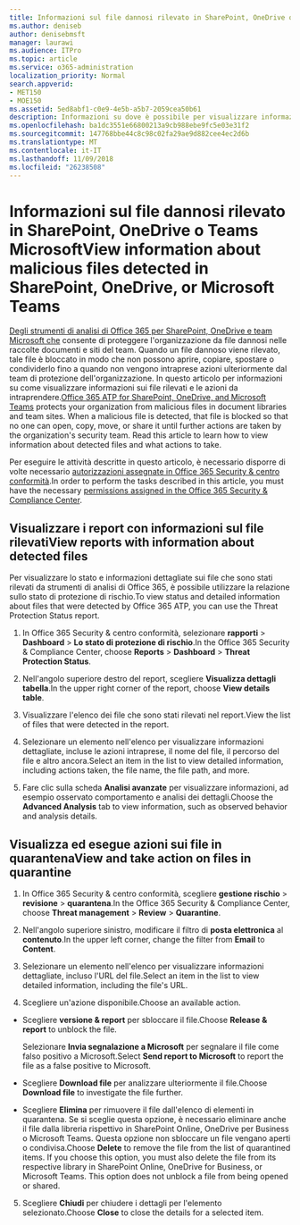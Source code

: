 ```yaml
---
title: Informazioni sul file dannosi rilevato in SharePoint, OneDrive o Teams Microsoft
ms.author: deniseb
author: denisebmsft
manager: laurawi
ms.audience: ITPro
ms.topic: article
ms.service: o365-administration
localization_priority: Normal
search.appverid:
- MET150
- MOE150
ms.assetid: 5ed8abf1-c0e9-4e5b-a5b7-2059cea50b61
description: Informazioni su dove è possibile per visualizzare informazioni sui file dannosi rilevato in SharePoint, OneDrive o team e come eseguire l'azione necessaria tali file.
ms.openlocfilehash: ba1dc3551e66800213a9cb988ebe9fc5e03e31f2
ms.sourcegitcommit: 147768bbe44c8c98c02fa29ae9d882cee4ec2d6b
ms.translationtype: MT
ms.contentlocale: it-IT
ms.lasthandoff: 11/09/2018
ms.locfileid: "26238508"
---
```

# <a name="view-information-about-malicious-files-detected-in-sharepoint-onedrive-or-microsoft-teams"></a><span data-ttu-id="48260-103">Informazioni sul file dannosi rilevato in SharePoint, OneDrive o Teams Microsoft</span><span class="sxs-lookup"><span data-stu-id="48260-103">View information about malicious files detected in SharePoint, OneDrive, or Microsoft Teams</span></span>

<span data-ttu-id="48260-p101">[Degli strumenti di analisi di Office 365 per SharePoint, OneDrive e team Microsoft che](atp-for-spo-odb-and-teams.md) consente di proteggere l'organizzazione da file dannosi nelle raccolte documenti e siti del team. Quando un file dannoso viene rilevato, tale file è bloccato in modo che non possono aprire, copiare, spostare o condividerlo fino a quando non vengono intraprese azioni ulteriormente dal team di protezione dell'organizzazione. In questo articolo per informazioni su come visualizzare informazioni sui file rilevati e le azioni da intraprendere.</span><span class="sxs-lookup"><span data-stu-id="48260-p101">[Office 365 ATP for SharePoint, OneDrive, and Microsoft Teams](atp-for-spo-odb-and-teams.md) protects your organization from malicious files in document libraries and team sites. When a malicious file is detected, that file is blocked so that no one can open, copy, move, or share it until further actions are taken by the organization's security team. Read this article to learn how to view information about detected files and what actions to take.</span></span> 

<span data-ttu-id="48260-107">Per eseguire le attività descritte in questo articolo, è necessario disporre di volte necessario [autorizzazioni assegnate in Office 365 Security &amp; centro conformità](permissions-in-the-security-and-compliance-center.md).</span><span class="sxs-lookup"><span data-stu-id="48260-107">In order to perform the tasks described in this article, you must have the necessary [permissions assigned in the Office 365 Security &amp; Compliance Center](permissions-in-the-security-and-compliance-center.md).</span></span> 
  
## <a name="view-reports-with-information-about-detected-files"></a><span data-ttu-id="48260-108">Visualizzare i report con informazioni sul file rilevati</span><span class="sxs-lookup"><span data-stu-id="48260-108">View reports with information about detected files</span></span>

<span data-ttu-id="48260-109">Per visualizzare lo stato e informazioni dettagliate sui file che sono stati rilevati da strumenti di analisi di Office 365, è possibile utilizzare la relazione sullo stato di protezione di rischio.</span><span class="sxs-lookup"><span data-stu-id="48260-109">To view status and detailed information about files that were detected by Office 365 ATP, you can use the Threat Protection Status report.</span></span>
  
1. <span data-ttu-id="48260-110">In Office 365 Security &amp; centro conformità, selezionare **rapporti** \> **Dashboard** \> **Lo stato di protezione di rischio**.</span><span class="sxs-lookup"><span data-stu-id="48260-110">In the Office 365 Security &amp; Compliance Center, choose **Reports** \> **Dashboard** \> **Threat Protection Status**.</span></span>
    
2. <span data-ttu-id="48260-111">Nell'angolo superiore destro del report, scegliere **Visualizza dettagli tabella**.</span><span class="sxs-lookup"><span data-stu-id="48260-111">In the upper right corner of the report, choose **View details table**.</span></span>
    
3. <span data-ttu-id="48260-112">Visualizzare l'elenco dei file che sono stati rilevati nel report.</span><span class="sxs-lookup"><span data-stu-id="48260-112">View the list of files that were detected in the report.</span></span>
    
4. <span data-ttu-id="48260-113">Selezionare un elemento nell'elenco per visualizzare informazioni dettagliate, incluse le azioni intraprese, il nome del file, il percorso del file e altro ancora.</span><span class="sxs-lookup"><span data-stu-id="48260-113">Select an item in the list to view detailed information, including actions taken, the file name, the file path, and more.</span></span>
    
5. <span data-ttu-id="48260-114">Fare clic sulla scheda **Analisi avanzate** per visualizzare informazioni, ad esempio osservato comportamento e analisi dei dettagli.</span><span class="sxs-lookup"><span data-stu-id="48260-114">Choose the **Advanced Analysis** tab to view information, such as observed behavior and analysis details.</span></span> 
  
## <a name="view-and-take-action-on-files-in-quarantine"></a><span data-ttu-id="48260-115">Visualizza ed esegue azioni sui file in quarantena</span><span class="sxs-lookup"><span data-stu-id="48260-115">View and take action on files in quarantine</span></span>

1. <span data-ttu-id="48260-116">In Office 365 Security &amp; centro conformità, scegliere **gestione rischio** \> **revisione** \> **quarantena**.</span><span class="sxs-lookup"><span data-stu-id="48260-116">In the Office 365 Security &amp; Compliance Center, choose **Threat management** \> **Review** \> **Quarantine**.</span></span>
    
2. <span data-ttu-id="48260-117">Nell'angolo superiore sinistro, modificare il filtro di **posta elettronica** al **contenuto**.</span><span class="sxs-lookup"><span data-stu-id="48260-117">In the upper left corner, change the filter from **Email** to **Content**.</span></span>
    
3. <span data-ttu-id="48260-118">Selezionare un elemento nell'elenco per visualizzare informazioni dettagliate, incluso l'URL del file.</span><span class="sxs-lookup"><span data-stu-id="48260-118">Select an item in the list to view detailed information, including the file's URL.</span></span>
    
4. <span data-ttu-id="48260-119">Scegliere un'azione disponibile.</span><span class="sxs-lookup"><span data-stu-id="48260-119">Choose an available action.</span></span>
    
  - <span data-ttu-id="48260-120">Scegliere **versione &amp; report** per sbloccare il file.</span><span class="sxs-lookup"><span data-stu-id="48260-120">Choose **Release &amp; report** to unblock the file.</span></span> 
    
    <span data-ttu-id="48260-121">Selezionare **Invia segnalazione a Microsoft** per segnalare il file come falso positivo a Microsoft.</span><span class="sxs-lookup"><span data-stu-id="48260-121">Select **Send report to Microsoft** to report the file as a false positive to Microsoft.</span></span> 
    
  - <span data-ttu-id="48260-122">Scegliere **Download file** per analizzare ulteriormente il file.</span><span class="sxs-lookup"><span data-stu-id="48260-122">Choose **Download file** to investigate the file further.</span></span> 
    
  - <span data-ttu-id="48260-p102">Scegliere **Elimina** per rimuovere il file dall'elenco di elementi in quarantena. Se si sceglie questa opzione, è necessario eliminare anche il file dalla libreria rispettivo in SharePoint Online, OneDrive per Business o Microsoft Teams. Questa opzione non sbloccare un file vengano aperti o condivisa.</span><span class="sxs-lookup"><span data-stu-id="48260-p102">Choose **Delete** to remove the file from the list of quarantined items. If you choose this option, you must also delete the file from its respective library in SharePoint Online, OneDrive for Business, or Microsoft Teams. This option does not unblock a file from being opened or shared.</span></span> 
    
5. <span data-ttu-id="48260-126">Scegliere **Chiudi** per chiudere i dettagli per l'elemento selezionato.</span><span class="sxs-lookup"><span data-stu-id="48260-126">Choose **Close** to close the details for a selected item.</span></span> 
  
  

